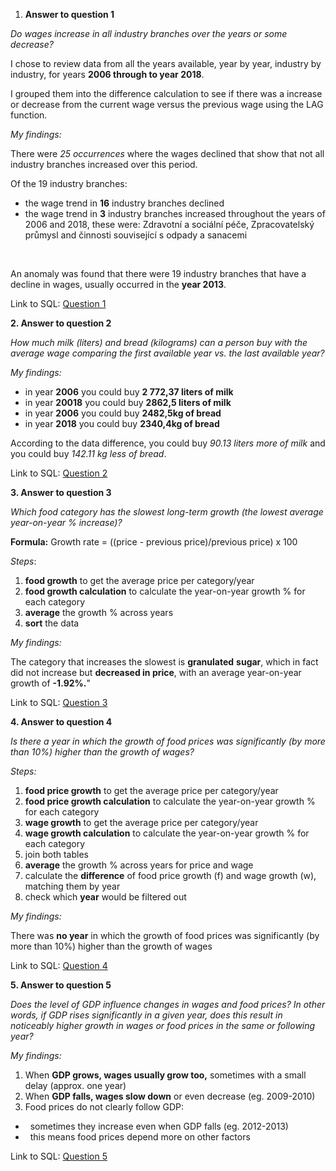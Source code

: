 1. **Answer to question 1**

*Do wages increase in all industry branches over the years or some decrease?*



I chose to review data from all the years available, year by year, industry by industry, for years **2006 through to year 2018**.

I grouped them into the difference calculation to see if there was a increase or decrease from the current wage versus the previous wage using the LAG function.



*My findings:*

There were *25 occurrences* where the wages declined that show that not all industry branches increased over this period.



Of the 19 industry branches:

* the wage trend in **16** industry branches declined
* the wage trend in **3** industry branches increased throughout the years of 2006 and 2018, these were: Zdravotní a sociální péče, Zpracovatelský průmysl and činnosti související s odpady a sanacemi

 

An anomaly was found that there were 19 industry branches that have a decline in wages, usually occurred in the **year 2013**.



Link to SQL: [Question 1](https://github.com/mludvik2/data-analytics-sql-project/blob/main/Question_1.sql)



**2. Answer to question 2**

*How much milk (liters) and bread (kilograms) can a person buy with the average wage comparing the first available year vs. the last available year?*



*My findings:*

* in year **2006** you could buy **2 772,37 liters of milk**
* in year **20018**  you could buy **2862,5 liters of milk**
* in year **2006** you could buy **2482,5kg of bread**
* in year **2018** you could buy **2340,4kg of bread**



According to the data difference, you could buy *90.13 liters more of milk* and you could buy *142.11 kg less of bread*.



Link to SQL: [Question 2](https://github.com/mludvik2/data-analytics-sql-project/blob/main/Question_2.sql)



**3. Answer to question 3**

*Which food category has the slowest long-term growth (the lowest average year-on-year % increase)?*



**Formula:** Growth rate = ((price - previous price)/previous price) x 100



*Steps*:

1. **food growth** to get the average price per category/year
2. **food growth calculation** to calculate the year-on-year growth % for each category
3. **average** the growth % across years
4. **sort** the data



*My findings:*

The category that increases the slowest is **granulated** **sugar**, which in fact did not increase but **decreased in price**, with an average year-on-year growth of **-1.92%.**"



Link to SQL: [Question 3](https://github.com/mludvik2/data-analytics-sql-project/blob/main/Question_3.sql)



**4. Answer to question 4**

*Is there a year in which the growth of food prices was significantly (by more than 10%) higher than the growth of wages?*



*Steps:*

1. **food price growth** to get the average price per category/year
2. **food price growth calculation** to calculate the year-on-year growth % for each category
3. **wage growth** to get the average price per category/year
4. **wage growth calculation** to calculate the year-on-year growth % for each category
5. join both tables
6. **average** the growth % across years for price and wage
7. calculate the **difference** of food price growth (f) and wage growth (w), matching them by year
8. check which **year** would be filtered out



*My findings:*

There was **no year** in which the growth of food prices was significantly (by more than 10%) higher than the growth of wages



Link to SQL: [Question 4](https://github.com/mludvik2/data-analytics-sql-project/blob/main/Question_4.sql)



**5. Answer to question 5**

*Does the level of GDP influence changes in wages and food prices? In other words, if GDP rises significantly in a given year, does this result in noticeably higher growth in wages or food prices in the same or following year?*



*My findings:*

1. When **GDP grows, wages usually grow too,** sometimes with a small delay (approx. one year)
2. When **GDP falls, wages slow down** or even decrease  (eg. 2009-2010)
3. Food prices do not clearly follow GDP:

* &nbsp;	sometimes they increase even when GDP falls (eg. 2012-2013)
* &nbsp;	this means food prices depend more on other factors



Link to SQL: [Question 5](https://github.com/mludvik2/data-analytics-sql-project/blob/main/Question_5.sql)







